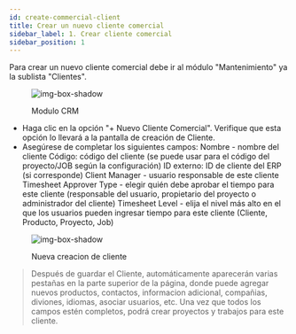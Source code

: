 ```yaml
---
id: create-commercial-client
title: Crear un nuevo cliente comercial
sidebar_label: 1. Crear cliente comercial
sidebar_position: 1
---
```


Para crear un nuevo cliente comercial debe ir al módulo "Mantenimiento" ya la sublista "Clientes".

<figure>

![img-box-shadow](/img/university/crm/Maintenance-Clients.png)

<figcaption>Modulo CRM</figcaption>
</figure>

- Haga clic en la opción "+ Nuevo Cliente Comercial". Verifique que esta opción lo llevará a la pantalla de creación de Cliente.
- Asegúrese de completar los siguientes campos:
  Nombre - nombre del cliente
  Código: código del cliente (se puede usar para el código del proyecto/JOB según la configuración)
  ID externo: ID de cliente del ERP (si corresponde)
  Client Manager - usuario responsable de este cliente
  Timesheet Approver Type - elegir quién debe aprobar el tiempo para este cliente (responsable del usuario, propietario del proyecto o administrador del cliente)
  Timesheet Level - elija el nivel más alto en el que los usuarios pueden ingresar tiempo para este cliente (Cliente, Producto, Proyecto, Job)

<figure>

![img-box-shadow](/img/university/crm/Client.png)

<figcaption>Nueva creacion de cliente</figcaption>
</figure>

> Después de guardar el Cliente, automáticamente aparecerán varias pestañas en la parte superior de la página, donde puede agregar nuevos productos, contactos, informacion adicional, compañias, diviones, idiomas, asociar usuarios, etc.
> Una vez que todos los campos estén completos, podrá crear proyectos y trabajos para este cliente.
